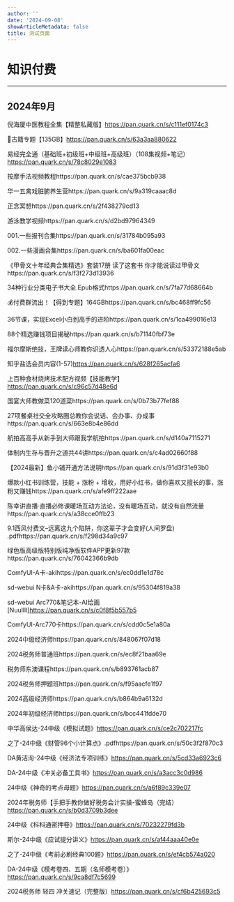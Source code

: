 ```yaml
---
author: ''
date: '2024-09-08'
showArticleMetadata: false
title: 测试页面
---
```


# 知识付费

---
## 2024年9月

倪海厦中医教程全集【精整私藏版】https://pan.quark.cn/s/c111ef0174c3

📓古籍专题【135GB】https://pan.quark.cn/s/63a3aa880622

易经完全通（基础班+初级班+中级班+高级班）（108集视频+笔记）https://pan.quark.cn/s/78c8029e1083

按摩手法视频教程https://pan.quark.cn/s/cae375bcb938

华一五禽戏脏腑养生营https://pan.quark.cn/s/9a319caaac8d

正念冥想https://pan.quark.cn/s/2f438279cd13

游泳教学视频https://pan.quark.cn/s/d2bd97964349

001.一些报刊合集https://pan.quark.cn/s/31784b095a93

002.一些漫画合集https://pan.quark.cn/s/ba601fa00eac

《甲骨文十年经典合集精选》套装17册 读了这套书 你才能说读过甲骨文https://pan.quark.cn/s/f3f273d13936

34种行业分类电子书大全.Epub格式https://pan.quark.cn/s/7fa77d68664b

💰付费群流出！【得到专题】164GBhttps://pan.quark.cn/s/bc468ff9fc56

36节课，实现Excel小白到高手的进阶https://pan.quark.cn/s/1ca499016e13

88个精选赚钱项目揭秘https://pan.quark.cn/s/b71140fbf73e

福尔摩斯绝技，王牌读心师教你识透人心https://pan.quark.cn/s/53372188e5ab

知乎盐选会员内容(1-57)https://pan.quark.cn/s/628f265acfa6

上百种食材烧烤技术配方视频【技能教学】https://pan.quark.cn/s/c96c57d48e6d

国宴大师教做菜120道菜https://pan.quark.cn/s/0b73b77fef88

27项餐桌社交全攻略圈总教你会说话、会办事、办成事https://pan.quark.cn/s/663e8b4e86dd

航拍高高手从新手到大师跟我学航拍https://pan.quark.cn/s/d140a7115271

体制内生存与晋升之道共44讲https://pan.quark.cn/s/c4ad02660f88

【2024最新】鱼小铺开通方法说明https://pan.quark.cn/s/91d3f31e93b0

爆款小红书训练营，技能 + 涨粉 + 增收，用好小红书，做你喜欢又擅长的事，涨粉又赚钱https://pan.quark.cn/s/afe9ff222aae

陈幸讲直播·直播必修课暖场互动方法论，没有暖场互动，就没有自然流量https://pan.quark.cn/s/a38cce0ffb23

9.1西风付费文–远离这九个陷阱，你这辈子才会变好(人间罗盘) .pdfhttps://pan.quark.cn/s/f298d34a9c97

绿色版高级版特别版纯净版软件APP更新97款https://pan.quark.cn/s/76042366b9db

ComfyUI-A卡-akihttps://pan.quark.cn/s/ec0dd1e1d78c

sd-webui N卡&A卡-akihttps://pan.quark.cn/s/95304f819a38

sd-webui Arc770&笔记本-AI绘画[Nuullll]https://pan.quark.cn/s/c0f8f5b557b5

ComfyUI-Arc770卡https://pan.quark.cn/s/cdd0c5e1a80a

2024中级经济师https://pan.quark.cn/s/848067f07d18

2024税务师普通班https://pan.quark.cn/s/ec8f21baa69e

税务师东澳课程https://pan.quark.cn/s/b893761acb87

2024税务师押题班https://pan.quark.cn/s/f95aacfe1f97

2024高级经济师https://pan.quark.cn/s/b864b9a6132d

2024年初级经济师https://pan.quark.cn/s/bcc441fdde70

中华高侯达-24中级《模拟试题》https://pan.quark.cn/s/ce2c702217fc

之了-24中级《财管96个小计算点》.pdfhttps://pan.quark.cn/s/50c3f2f870c3

DA黄洁洵-24中级《经济法专项训练》https://pan.quark.cn/s/5cd33a6923c6

DA-24中级《冲关必备工具书》https://pan.quark.cn/s/a3acc3c0d986

24中级《神奇的考点母题》https://pan.quark.cn/s/a6f89c339e07

2024年税务师【手把手教你做好税务会计实操-蜜蜂岛（完结）https://pan.quark.cn/s/b0d3709b3dee

24中级《科科通密押卷》https://pan.quark.cn/s/70232279fd3b

斯尔-24中级《应试提分讲义》https://pan.quark.cn/s/af44aaa40e0e

之了-24中级《考前必刷经典100题》https://pan.quark.cn/s/ef4cb574a020

DA-24中级《模考卷四、五期（名师模考卷）》https://pan.quark.cn/s/9ca8df7c5699

2024税务师 轻四 冲关速记（完整版）https://pan.quark.cn/s/cf6b425693c5